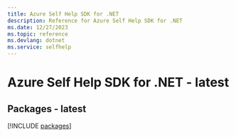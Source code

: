 ```yaml
---
title: Azure Self Help SDK for .NET
description: Reference for Azure Self Help SDK for .NET
ms.date: 12/27/2023
ms.topic: reference
ms.devlang: dotnet
ms.service: selfhelp
---
```

# Azure Self Help SDK for .NET - latest
## Packages - latest
[!INCLUDE [packages](self-help-index.md)]